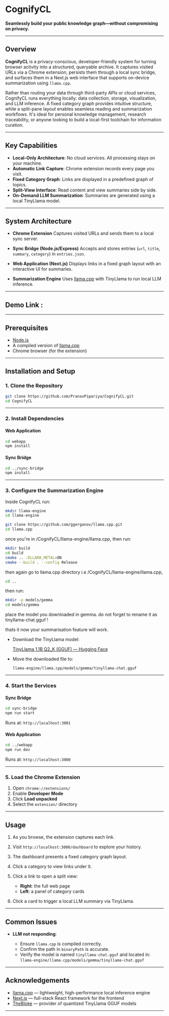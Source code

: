 # CognifyCL


**Seamlessly build your public knowledge graph—without compromising on privacy.**

---

## Overview

**CognifyCL** is a privacy-conscious, developer-friendly system for turning browser activity into a structured, queryable archive. It captures visited URLs via a Chrome extension, persists them through a local sync bridge, and surfaces them in a Next.js web interface that supports on-device summarization using `llama.cpp`.

Rather than routing your data through third-party APIs or cloud services, CognifyCL runs everything locally: data collection, storage, visualization, and LLM inference. A fixed category graph provides intuitive structure, while a split-pane layout enables seamless reading and summarization workflows. It's ideal for personal knowledge management, research traceability, or anyone looking to build a local-first toolchain for information curation.

---

## Key Capabilities

* **Local-Only Architecture**: No cloud services. All processing stays on your machine.
* **Automatic Link Capture**: Chrome extension records every page you visit.
* **Fixed Category Graph**: Links are displayed in a predefined graph of topics.
* **Split-View Interface**: Read content and view summaries side by side.
* **On-Demand LLM Summarization**: Summaries are generated using a local TinyLlama model.

---

## System Architecture

* **Chrome Extension**
  Captures visited URLs and sends them to a local sync server.

* **Sync Bridge (Node.js/Express)**
  Accepts and stores entries (`url`, `title`, `summary`, `category`) in `entries.json`.

* **Web Application (Next.js)**
  Displays links in a fixed graph layout with an interactive UI for summaries.

* **Summarization Engine**
  Uses [llama.cpp](https://github.com/ggerganov/llama.cpp) with TinyLlama to run local LLM inference.

---

## Demo Link :



---

## Prerequisites

* [Node.js](https://nodejs.org/)
* A compiled version of [llama.cpp](https://github.com/ggerganov/llama.cpp)
* Chrome browser (for the extension)

---

## Installation and Setup

### 1. Clone the Repository

```bash
git clone https://github.com/PranavPipariya/CognifyCL.git
cd CognifyCL
```

---

### 2. Install Dependencies

#### Web Application

```bash
cd webapp
npm install
```

#### Sync Bridge

```bash
cd ../sync-bridge
npm install
```

---

### 3. Configure the Summarization Engine


Inside CognifyCL run: 

```bash
mkdir llama-engine
cd llama-engine
```

```bash
git clone https://github.com/ggerganov/llama.cpp.git
cd llama.cpp
```

once you're in /CognifyCL/llama-engine/llama.cpp, then run:
```bash
mkdir build
cd build
cmake .. -DLLAMA_METAL=ON
cmake --build . --config Release
```

then again go to llama.cpp directory i.e /CognifyCL/llama-engine/llama.cpp,
```bash
cd ..
```

 then run:
```bash
mkdir -p models/gemma
cd models/gemma
```

place the model you downloaded in gemma. do not forget to rename it as tinyllama-chat.gguf !

thats it now your summarisation feature will work.


* Download the TinyLlama model:

  [TinyLlama 1.1B Q2\_K (GGUF) — Hugging Face](https://huggingface.co/TheBloke/TinyLlama-1.1B-Chat-v1.0-GGUF/blob/main/tinyllama-1.1b-chat-v1.0.Q2_K.gguf)

* Move the downloaded file to:

  ```
  llama-engine/llama.cpp/models/gemma/tinyllama-chat.gguf
  ```

---

### 4. Start the Services

#### Sync Bridge

```bash
cd sync-bridge
npm run start
```

Runs at: `http://localhost:3001`

#### Web Application

```bash
cd ../webapp
npm run dev
```

Runs at: `http://localhost:3000`

---

### 5. Load the Chrome Extension

1. Open `chrome://extensions/`
2. Enable **Developer Mode**
3. Click **Load unpacked**
4. Select the `extension/` directory

---

## Usage

1. As you browse, the extension captures each link.
2. Visit `http://localhost:3000/dashboard` to explore your history.
3. The dashboard presents a fixed category graph layout.
4. Click a category to view links under it.
5. Click a link to open a split view:

   * **Right**: the full web page
   * **Left**: a panel of category cards
6. Click a card to trigger a local LLM summary via TinyLlama.

---

## Common Issues

* **LLM not responding**:

  * Ensure `llama.cpp` is compiled correctly.
  * Confirm the path in `binaryPath` is accurate.
  * Verify the model is named `tinyllama-chat.gguf` and located in:
    `llama-engine/llama.cpp/models/gemma/tinyllama-chat.gguf`

---

## Acknowledgements

* [llama.cpp](https://github.com/ggerganov/llama.cpp) — lightweight, high-performance local inference engine
* [Next.js](https://nextjs.org) — full-stack React framework for the frontend
* [TheBloke](https://huggingface.co/TheBloke) — provider of quantized TinyLlama GGUF models

---
